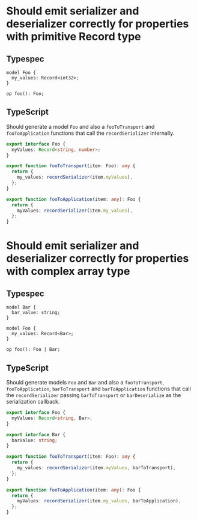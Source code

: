# Should emit serializer and deserializer correctly for properties with primitive Record type

## Typespec

```tsp
model Foo {
  my_values: Record<int32>;
}

op foo(): Foo;
```

## TypeScript

Should generate a model `Foo` and also a `fooToTransport` and `fooToApplication` functions that call the `recordSerializer` internally.

```ts src/models/models.ts interface Foo
export interface Foo {
  myValues: Record<string, number>;
}
```

```ts src/models/serializers.ts function fooToTransport
export function fooToTransport(item: Foo): any {
  return {
    my_values: recordSerializer(item.myValues),
  };
}
```

```ts src/models/serializers.ts function fooToApplication
export function fooToApplication(item: any): Foo {
  return {
    myValues: recordSerializer(item.my_values),
  };
}
```

# Should emit serializer and deserializer correctly for properties with complex array type

## Typespec

```tsp
model Bar {
  bar_value: string;
}

model Foo {
  my_values: Record<Bar>;
}

op foo(): Foo | Bar;
```

## TypeScript

Should generate models `Foo` and `Bar` and also a `fooToTransport`, `fooToApplication`, `barToTransport` and `barToApplication` functions that call the `recordSerializer` passing `barToTransport` or `barDeserialize` as the serialization callback.

```ts src/models/models.ts interface Foo
export interface Foo {
  myValues: Record<string, Bar>;
}
```

```ts src/models/models.ts interface Bar
export interface Bar {
  barValue: string;
}
```

```ts src/models/serializers.ts function fooToTransport
export function fooToTransport(item: Foo): any {
  return {
    my_values: recordSerializer(item.myValues, barToTransport),
  };
}
```

```ts src/models/serializers.ts function fooToApplication
export function fooToApplication(item: any): Foo {
  return {
    myValues: recordSerializer(item.my_values, barToApplication),
  };
}
```
